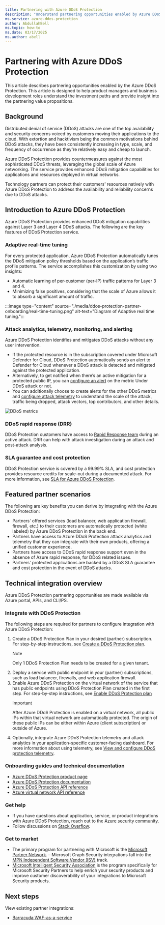 ```yaml
---
title: Partnering with Azure DDoS Protection
description: "Understand partnering opportunities enabled by Azure DDoS Protection."
ms.service: azure-ddos-protection
author: AbdullahBell
ms.topic: how-to
ms.date: 03/17/2025
ms.author: abell
---
```


# Partnering with Azure DDoS Protection
This article describes partnering opportunities enabled by the Azure DDoS Protection. This article is designed to help product managers and business development roles understand the investment paths and provide insight into the partnering value propositions.

## Background
Distributed denial of service (DDoS) attacks are one of the top availability and security concerns voiced by customers moving their applications to the cloud. With extortion and hacktivism being the common motivations behind DDoS attacks, they have been consistently increasing in type, scale, and frequency of occurrence as they're relatively easy and cheap to launch.

Azure DDoS Protection provides countermeasures against the most sophisticated DDoS threats, leveraging the global scale of Azure networking. The service provides enhanced DDoS mitigation capabilities for applications and resources deployed in virtual networks.

Technology partners can protect their customers' resources natively with Azure DDoS Protection to address the availability and reliability concerns due to DDoS attacks.

## Introduction to Azure DDoS Protection
Azure DDoS Protection provides enhanced DDoS mitigation capabilities against Layer 3 and Layer 4 DDoS attacks. The following are the key features of DDoS Protection service.

### Adaptive real-time tuning
For every protected application, Azure DDoS Protection automatically tunes the DDoS mitigation policy thresholds based on the application’s traffic profile patterns. The service accomplishes this customization by using two insights:

- Automatic learning of per-customer (per-IP) traffic patterns for Layer 3 and 4.
- Minimizing false positives, considering that the scale of Azure allows it to absorb a significant amount of traffic.

:::image type="content" source="./media/ddos-protection-partner-onboarding/real-time-tuning.png" alt-text="Diagram of Adaptive real time tuning.":::

### Attack analytics, telemetry, monitoring, and alerting
Azure DDoS Protection identifies and mitigates DDoS attacks without any user intervention.

- If the protected resource is in the subscription covered under Microsoft Defender for Cloud, DDoS Protection automatically sends an alert to Defender for Cloud whenever a DDoS attack is detected and mitigated against the protected application.
- Alternatively, to get notified when there’s an active mitigation for a protected public IP, you can [configure an alert](alerts.md) on the metric Under DDoS attack or not.
- You can additionally choose to create alerts for the other DDoS metrics and [configure attack telemetry](telemetry.md) to understand the scale of the attack, traffic being dropped, attack vectors, top contributors, and other details.

![DDoS metrics](./media/ddos-protection-partner-onboarding/ddos-metrics.png)

### DDoS rapid response (DRR)
DDoS Protection customers have access to [Rapid Response team](ddos-rapid-response.md) during an active attack. DRR can help with attack investigation during an attack and post-attack analysis.

### SLA guarantee and cost protection
DDoS Protection service is covered by a 99.99% SLA, and cost protection provides resource credits for scale-out during a documented attack. For more information, see [SLA for Azure DDoS Protection](https://azure.microsoft.com/support/legal/sla/ddos-protection/v1_0/).

## Featured partner scenarios
The following are key benefits you can derive by integrating with the Azure DDoS Protection:

- Partners' offered services (load balancer, web application firewall, firewall, etc.) to their customers are automatically protected (white labeled) by Azure DDoS Protection in the back end.
- Partners have access to Azure DDoS Protection attack analytics and telemetry that they can integrate with their own products, offering a unified customer experience.  
- Partners have access to DDoS rapid response support even in the absence of Azure rapid response, for DDoS related issues.
- Partners' protected applications are backed by a DDoS SLA guarantee and cost protection in the event of DDoS attacks.

## Technical integration overview
Azure DDoS Protection partnering opportunities are made available via Azure portal, APIs, and CLI/PS.

### Integrate with DDoS Protection
The following steps are required for partners to configure integration with Azure DDoS Protection:
1. Create a DDoS Protection Plan in your desired (partner) subscription. For step-by-step instructions, see [Create a DDoS Protection plan](manage-ddos-protection.md#create-a-ddos-protection-plan).
   > [!NOTE]
   > Only 1 DDoS Protection Plan needs to be created for a given tenant. 
2. Deploy a service with public endpoint in your (partner) subscriptions, such as load balancer, firewalls, and web application firewall. 
3. Enable Azure DDoS Protection on the virtual network of the service that has public endpoints using DDoS Protection Plan created in the first step. For step-by-step instructions, see [Enable DDoS Protection plan](manage-ddos-protection.md#enable-for-an-existing-virtual-network)
   > [!IMPORTANT] 
   > After Azure DDoS Protection is enabled on a virtual network, all public IPs within that virtual network are automatically protected. The origin of these public IPs can be either within Azure (client subscription) or outside of Azure. 
4. Optionally, integrate Azure DDoS Protection telemetry and attack analytics in your application-specific customer-facing dashboard. For more information about using telemetry, see [View and configure DDoS protection telemetry](telemetry.md). 

### Onboarding guides and technical documentation

- [Azure DDoS Protection product page](https://azure.microsoft.com/services/ddos-protection/)
- [Azure DDoS Protection documentation](ddos-protection-overview.md)
- [Azure DDoS Protection API reference](/rest/api/virtualnetwork/ddosprotectionplans)
- [Azure virtual network API reference](/rest/api/virtualnetwork/virtualnetworks)

### Get help

- If you have questions about application, service, or product integrations with Azure DDoS Protection, reach out to the [Azure security community](https://techcommunity.microsoft.com/t5/security-identity/bd-p/Azure-Security).
- Follow discussions on [Stack Overflow](https://stackoverflow.com/tags/azure-ddos/).

### Get to market

- The primary program for partnering with Microsoft is the [Microsoft Partner Network](https://partner.microsoft.com/). 
– Microsoft Graph Security integrations fall into the [MPN Independent Software Vendor (ISV)](https://partner.microsoft.com/saas-solution-guide) track.
- [Microsoft Intelligent Security Association](https://www.microsoft.com/security/business/intelligent-security-association?rtc=1) is the program specifically for Microsoft Security Partners to help enrich your security products and improve customer discoverability of your integrations to Microsoft Security products.

## Next steps
View existing partner integrations:

- [Barracuda WAF-as-a-service](https://www.barracuda.com/waf-as-a-service)
